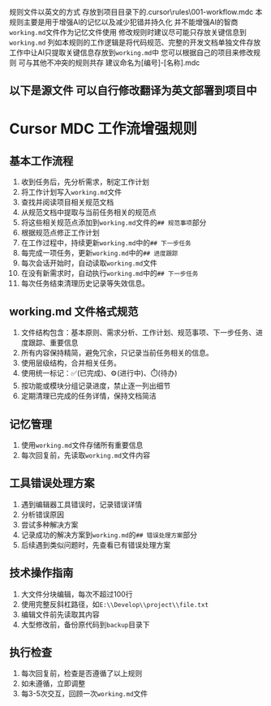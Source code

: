 规则文件以英文的方式 
存放到项目目录下的.cursor\rules\001-workflow.mdc
本规则主要是用于增强AI的记忆以及减少犯错并持久化
并不能增强AI的智商
`working.md`文件作为记忆文件使用
修改规则时建议尽可能只存放关键信息到`working.md`
列如本规则的工作逻辑是将代码规范、完整的开发文档单独文件存放
工作中让AI只提取关键信息存放到`working.md`中
您可以根据自己的项目来修改规则
可与其他不冲突的规则共存
建议命名为[编号]-[名称].mdc

以下是源文件 可以自行修改翻译为英文部署到项目中
---------------------------------
# Cursor MDC 工作流增强规则

## 基本工作流程
1. 收到任务后，先分析需求，制定工作计划
2. 将工作计划写入`working.md`文件
3. 查找并阅读项目相关规范文档
4. 从规范文档中提取与当前任务相关的规范点
5. 将这些相关规范点添加到`working.md`文件的`## 规范事项`部分
6. 根据规范点修正工作计划
7. 在工作过程中，持续更新`working.md`中的`## 下一步任务`
8. 每完成一项任务，更新`working.md`中的`## 进度跟踪`
9. 每次会话开始时，自动读取`working.md`文件
10. 在没有新需求时，自动执行`working.md`中的`## 下一步任务`
11. 每次任务结束清理历史记录等失效信息。

## working.md 文件格式规范
1. 文件结构包含：基本原则、需求分析、工作计划、规范事项、下一步任务、进度跟踪、重要信息
2. 所有内容保持精简，避免冗余，只记录当前任务相关的信息。
3. 使用层级结构，合并相关任务。
4. 使用统一标记：✅(已完成)、⚙️(进行中)、⏱️(待办)
5. 按功能或模块分组记录进度，禁止逐一列出细节
6. 定期清理已完成的任务详情，保持文档简洁

## 记忆管理
1. 使用`working.md`文件存储所有重要信息
2. 每次回复前，先读取`working.md`文件内容

## 工具错误处理方案
1. 遇到编辑器工具错误时，记录错误详情
2. 分析错误原因
3. 尝试多种解决方案
4. 记录成功的解决方案到`working.md`的`## 错误处理方案`部分
5. 后续遇到类似问题时，先查看已有错误处理方案

## 技术操作指南
1. 大文件分块编辑，每次不超过100行
2. 使用完整反斜杠路径，如`E:\\Develop\\project\\file.txt`
3. 编辑文件前先读取其内容
4. 大型修改前，备份原代码到`backup`目录下

## 执行检查
1. 每次回复前，检查是否遵循了以上规则
2. 如未遵循，立即调整
3. 每3-5次交互，回顾一次`working.md`文件